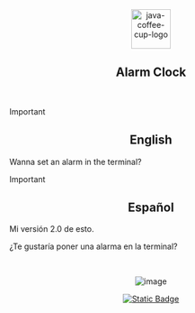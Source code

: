 
<div align="center">

<img width="70" height="70" src="https://img.icons8.com/fluency/48/java-coffee-cup-logo.png" alt="java-coffee-cup-logo"/> 

## Alarm Clock </div>
<br>

> [!IMPORTANT]
>
> <div align="center"> <h2>English</h2> </div>
> 
> Wanna set an alarm in the terminal?
>


> [!IMPORTANT]
>
> <div align="center">  <h2>Español</h2>  </div>
> 
> Mi versión 2.0 de esto.
>
> ¿Te gustaría poner una alarma en la terminal?
> 


<br>

<div align="center">
  
<!---  Screenshot  --->
![image](https://github.com/user-attachments/assets/33dfb7dc-63b6-4308-b643-7797b7cf3dce)









</div>

<div align="center"> 
<a target="_blank" href="https://github.com/MemoSainz/Portfolio">
<img alt="Static Badge" src="https://img.shields.io/badge/Portfolio-blue?style=for-the-badge&logo=googlechrome&logoColor=%23f8f8ff&logoSize=auto&label=Memo%27s&labelColor=%23304674&color=%2382C2FF">


